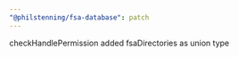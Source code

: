 ```yaml
---
"@philstenning/fsa-database": patch
---
```


checkHandlePermission added fsaDirectories as union type
